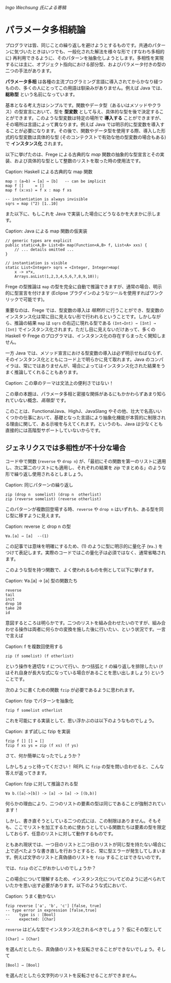 _Ingo Wechsung 氏による寄稿_

# パラメータ多相続論

プログラマは皆、同じことの繰り返しを避けようとするものです。共通のパターンに気づいたときはいつでも、一般化された解法を様々な形で (すなわち多相的に) 再利用できるように、そのパターンを抽象化しようとします。多相性を実現するには主に、オブジェクト指向における部分型、およびパラメータ付きの型の二つの手法があります。

__パラメータ多相__ は各種の主流プログラミング言語に導入されてからかなり経つものの、多くの人にとってこの用語は馴染みがありません。例えば Java では、__総称型__ という名前になっています。

基本となる考え方はシンプルです。関数やデータ型（あるいはメソッドやクラス）の型宣言において、型を __型変数__ として与え、具体的な型を後で決定することができます。このような型変数は特定の場所で __導入する__ ことができますが、その場所は言語によって異なります。例えば Java では明示的に型変数を導入することが必要になります。その後で、関数やデータ型を使用する際、導入した形式的な型変数は具体的な型 (そのコンテクストで有効な他の型変数の場合もある) で __インスタンス化__ されます。

以下に挙げたのは、Frege による古典的な _map_ 関数の抽象的な型宣言とその実装、および具体的な型として整数のリストを取った時の使用法です。

Caption: Haskell による古典的な map 関数

```
map ∷ (a→b) → [a] → [b]   -- can be implicit
map f []     = []
map f (x:xs) = f x : map f xs

-- instantiation is always invisible
sqrs = map (^2) [1..10]
```
また以下に、もしこれを Java で実装した場合にどうなるかを大まかに示します。

Caption: Java による map 関数の仮実装

```
// generic types are explicit
public static<A,B> List<B> map(Function<A,B> f, List<A> xxs) {
    // ... details omitted ...
}

// instantiation is visible
static List<Integer> sqrs = <Integer, Integer>map(
	x -> x*x,
	Arrays.asList(1,2,3,4,5,6,7,8,9,10));
```

Frege の型推論は `map` の型を完全に自動で推論できますが、通常の場合、明示的に型宣言を付けます (Eclipse プラグインのようなツールを使用すればワンクリックで可能です)。

重要なのは、Frege では、型変数の導入は _暗黙的_ に行うことができ、型変数のインスタンス化は常に目に見えない形で行われるということです。しかしながら、推論の結果 `map` は `sqrs` の右辺に現れる型である `(Int→Int) → [Int] → [Int]` でインスタンス化されます。ただし目に見えないだけあって、多くの Haskell や Frege のプログラマは、インスタンス化の存在すらまったく関知しません。

一方 Java では、メソッド宣言における型変数の導入は必ず明示せねばならず、そのインスタンス化とともにコード上で明らかに見て取れます。Java のコンパイラは、常にではありませんが、場合によってはインスタンス化された結果をうまく推論してくれることもあります。

Caption: この章のテーマは文法上の便利さではない！

この章の本題は、パラメータ多相と密接な関係があるにもかかわらずあまり知られていない概念、_高階型_ です。

このことは、FunctionalJava、HighJ、JavaSlang やその他、壮大で名高いいくつかの仕事において、基礎となった言語により抽象化機能が本質的に制限される理由に関して、ある示唆を与えてくれます。というのも、Java は少なくとも直接的には高階型サポートしていないからです。

## ジェネリクスでは多相性が不十分な場合

コード中で関数 (`reverse` や `drop n`) が、「最初にその関数を第一のリストに適用し、次に第二のリストにも適用し、それぞれの結果を _zip_ でまとめる」のような形で繰り返し使用されるとしましょう。

Caption: 同じパターンの繰り返し

```
zip (drop n  somelist) (drop n  otherlist)
zip (reverse somelist) (reverse otherlist)
```

このパターンが複数回登場する時、`reverse` や `drop n` はいずれも、ある型を同じ型に移すように見えます。

Caption: reverse と drop n の型

```
∀a.[a] → [a]  --(1)
```

この記事では意味を明確にするため、(1) のように型に明示的に量化子 (`∀a.`) をつけて表記します。実際のコードではこの量化子は必須ではなく、通常省略されます。

このような型を持つ関数で、よく使われるものを例として以下に挙げます。

Caption: ∀a.[a] → [a] 型の関数たち

```
reverse
tail
init
drop 10
take 20
id
```

意図するところは明らかです。二つのリストを組み合わせたいのですが、組み合わせる操作は両者に何らかの変換を施した後に行いたい、という状況です。一言で言えば

Caption: f を複数回使用する

```
zip (f somelist) (f otherlist)
```

という操作を適切な `f` について行い、かつ括弧と `f` の繰り返しを排除したい (`f` はそれ自身が長大な式になっている場合があることを思い出しましょう) ということです。

次のように書くための関数 `fzip` が必要であるように思われます。

Caption: fzip でパターンを抽象化

```
fzip f somelist otherlist
```

これを可能にする実装として、思い浮かぶのは以下のようなものでしょう。

Caption: まず試しに fzip を実装

```
fzip f [] [] = []
fzip f xs ys = zip (f xs) (f ys)
```

さて、何か簡単になったでしょうか？

しかしちょっと待ってください！ REPL に `fzip` の型を問い合わせると、こんな答えが返ってきます。

Caption: fzip に対して推論される型

```
∀a b.([a]->[b]) -> [a] -> [a] -> [(b,b)]
```

何らかの理由により、二つのリストの要素の型は同じであることが強制されています！

しかし、書き直そうとしている二つの式には、この制限はありません。そもそも、ここでリストを加工するために使おうとしている関数たちは要素の型を限定しておらず、任意のリストに対して動作するものです。

ともあれ現状では、一つ目のリストと二つ目のリストが同じ型を持たない場合に上で述べたような書き直しを行おうとすると、常に型エラーが発生してしまいます。例えば文字のリストと真偽値のリストを `fzip` することはできないのです。

では、`fzip` のどこがおかしいのでしょうか？

この場合について理解するため、インスタンス化についてどのように述べられていたかを思い出す必要があります。以下のような式において、

Caption: うまく動かない

```
fzip reverse ['a', 'b', 'c'] [false, true]
-- type error in expression [false,true]
--    type is : [Bool]
--    expected: [Char]
```

`reverse` はどんな型でインスタンス化されるべきでしょう？ 仮にその型として

```
[Char] → [Char]
```

を選んだとしたら、真偽値のリストを反転させることができないでしょう。そして

```
[Bool] → [Bool]
```

を選んだとしたら文字列のリストを反転させることができません。

